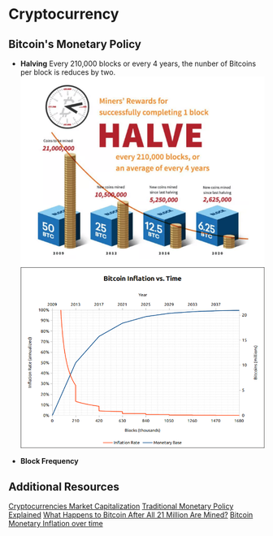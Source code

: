# Cryptocurrency

## Bitcoin's Monetary Policy
- **Halving**
Every 210,000 blocks or every 4 years, the nunber of Bitcoins per block is reduces by two.
![halving-bitcoin-concept](assets/halving-bitcoin.png)
![bitcoin-inflation-vs-time](assets/bitcoin-inflation-vs-time.png)

- **Block Frequency**



## Additional Resources
[Cryptocurrencies Market Capitalization](https://coinmarketcap.com/)
[Traditional Monetary Policy Explained](https://www.youtube.com/watch?v=gUGxGCW-k7o&t=2s)
[What Happens to Bitcoin After All 21 Million Are Mined?](https://www.investopedia.com/tech/what-happens-bitcoin-after-21-million-mined/)
[Bitcoin Monetary Inflation over time](https://chart-studio.plotly.com/~BashCo/5.embed?share_key=liQvkaTiHXjX2W41UiqzCn)